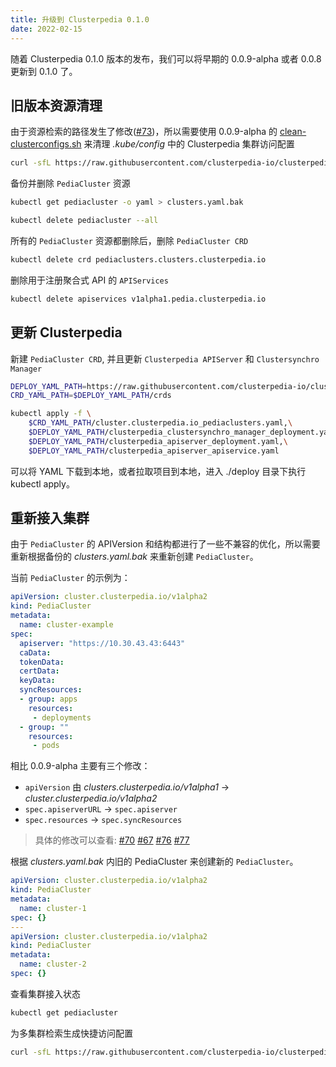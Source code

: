 ```yaml
---
title: 升级到 Clusterpedia 0.1.0
date: 2022-02-15
---
```

随着 Clusterpedia 0.1.0 版本的发布，我们可以将早期的 0.0.9-alpha 或者 0.0.8 更新到 0.1.0 了。

## 旧版本资源清理
由于资源检索的路径发生了修改([#73](https://github.com/clusterpedia-io/clusterpedia/pull/73))，所以需要使用 0.0.9-alpha 的 [clean-clusterconfigs.sh](https://github.com/clusterpedia-io/clusterpedia/blob/v0.0.9-alpha/hack/clean-clusterconfigs.sh) 来清理 *.kube/config* 中的 Clusterpedia 集群访问配置
```bash
curl -sfL https://raw.githubusercontent.com/clusterpedia-io/clusterpedia/v0.0.9-alpha/hack/clean-clusterconfigs.sh | sh -
```

备份并删除 `PediaCluster` 资源
```bash
kubectl get pediacluster -o yaml > clusters.yaml.bak

kubectl delete pediacluster --all
```

所有的 `PediaCluster` 资源都删除后，删除 `PediaCluster CRD`
```bash
kubectl delete crd pediaclusters.clusters.clusterpedia.io
```

删除用于注册聚合式 API 的 `APIServices`
```bash
kubectl delete apiservices v1alpha1.pedia.clusterpedia.io
```

## 更新 Clusterpedia
新建 `PediaCluster CRD`, 并且更新 `Clusterpedia APIServer` 和 `Clustersynchro Manager`
```bash
DEPLOY_YAML_PATH=https://raw.githubusercontent.com/clusterpedia-io/clusterpedia/v0.1.0/deploy
CRD_YAML_PATH=$DEPLOY_YAML_PATH/crds

kubectl apply -f \
    $CRD_YAML_PATH/cluster.clusterpedia.io_pediaclusters.yaml,\
    $DEPLOY_YAML_PATH/clusterpedia_clustersynchro_manager_deployment.yaml,\
    $DEPLOY_YAML_PATH/clusterpedia_apiserver_deployment.yaml,\
    $DEPLOY_YAML_PATH/clusterpedia_apiserver_apiservice.yaml
```
可以将 YAML 下载到本地，或者拉取项目到本地，进入 ./deploy 目录下执行 kubectl apply。

## 重新接入集群
由于 `PediaCluster` 的 APIVersion 和结构都进行了一些不兼容的优化，所以需要重新根据备份的 *clusters.yaml.bak* 来重新创建 `PediaCluster`。

当前 `PediaCluster` 的示例为：
```yaml
apiVersion: cluster.clusterpedia.io/v1alpha2
kind: PediaCluster
metadata:
  name: cluster-example
spec:
  apiserver: "https://10.30.43.43:6443"
  caData:
  tokenData:
  certData:
  keyData:
  syncResources:
  - group: apps
    resources:
     - deployments
  - group: ""
    resources:
     - pods
```
相比 0.0.9-alpha 主要有三个修改：
* `apiVersion` 由 *clusters.clusterpedia.io/v1alpha1* -> *cluster.clusterpedia.io/v1alpha2*
* `spec.apiserverURL` -> `spec.apiserver`
* `spec.resources` -> `spec.syncResources`

> 具体的修改可以查看: [#70](https://github.com/clusterpedia-io/clusterpedia/pull/70)
> [#67](https://github.com/clusterpedia-io/clusterpedia/pull/67)
> [#76](https://github.com/clusterpedia-io/clusterpedia/pull/76)
> [#77](https://github.com/clusterpedia-io/clusterpedia/pull/77)

根据 *clusters.yaml.bak* 内旧的 PediaCluster 来创建新的 `PediaCluster`。
```yaml
apiVersion: cluster.clusterpedia.io/v1alpha2
kind: PediaCluster
metadata:
  name: cluster-1
spec: {}
---
apiVersion: cluster.clusterpedia.io/v1alpha2
kind: PediaCluster
metadata:
  name: cluster-2
spec: {}
```

查看集群接入状态
```bash
kubectl get pediacluster
```

为多集群检索生成快捷访问配置
```bash
curl -sfL https://raw.githubusercontent.com/clusterpedia-io/clusterpedia/v0.1.0/hack/gen-clusterconfigs.sh | sh -
```
